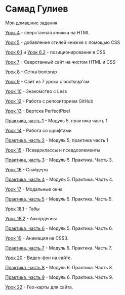 

# Самад Гулиев
Мои домашние задания

[Урок 4](https://codepen.io/L1mor/pen/ZXpVaJ) - сверстанная книжка на HTML 

[Урок 5](https://codepen.io/L1mor/pen/ZXBEzN) - добавление стилей книжке с помощью CSS

[Урок 6.1](https://codepen.io/L1mor/pen/jGVJjg) и [Урок 6.2](https://codepen.io/L1mor/pen/ZXBZEQ) - позиционирование в CSS 

[Урок 7](https://samadgul1ev.github.io/lesson_7/) - Сверстанный сайт на чистом HTML и CSS 

[Урок 8](https://samadgul1ev.github.io/lesson_8/) - Сетка bootsrap 

[Урок 9](https://samadgul1ev.github.io/lesson_9/) - Сайт из 7 урока с bootsrap'ом

[Урок 10](https://samadgul1ev.github.io/main.less) - Знакомство с Less

[Урок 12](https://samadgul1ev.github.io/) - Работа с репозиторием GitHub

[Урок 13](https://samadgul1ev.github.io/PerfectPixel/) - Вертска PerfectPixel

[Практика, часть 1](samadgul1ev.github.io/practic_part1/src/) - Модуль 5, практика часть 1

[Урок 14](samadgul1ev.github.io/lesson_14_fonts/) - Работа со шрифтами

[Практика, часть 2](samadgul1ev.github.io/practic_part2/) - Модуль 5, практика часть 1

[Урок 15](samadgul1ev.github.io/lesson_15/) - Псевдоклассы и псевдоэлементы

[Практика, часть 3](samadgul1ev.github.io/practic_part3/) - Модуль 5. Практика. Часть 3.

[Урок 16](samadgul1ev.github.io/lesson_16/) - Слайдеры

[Практика, часть 4](samadgul1ev.github.io/practic_part4/) - Модуль 5. Практика. Часть 4.

[Урок 17](samadgul1ev.github.io/lesson_17/) - Модальные окна

[Практика, часть 5](samadgul1ev.github.io/practic_part5/) - Модуль 5. Практика. Часть 5.

[Урок 18.1](samadgul1ev.github.io/lesson_18.1/) - Табы

[Урок 18.2](samadgul1ev.github.io/lesson_18.2/) - Аккордеоны

[Практика, часть 6](samadgul1ev.github.io/practic_part6/) - Модуль 5. Практика. Часть 6.

[Урок 19](samadgul1ev.github.io/lesson_19/) - Анимация на CSS3.

[Практика, часть 7](samadgul1ev.github.io/practic_part7/) - Модуль 5. Практика. Часть 7.

[Урок 20](samadgul1ev.github.io/lesson_20/) - Видео-фон на сайте.

[Практика, часть 8](samadgul1ev.github.io/practic_part8/) - Модуль 6. Практика. Часть 8.

[Практика, часть 9](samadgul1ev.github.io/practic_part9/) - Модуль 6. Практика. Часть 9.

[Урок 22](samadgul1ev.github.io/lesson_22/) - Гео-карты для сайта.


